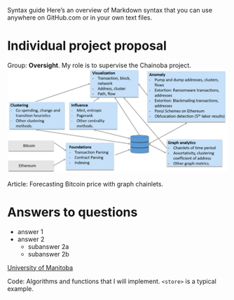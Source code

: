 Syntax guide
Here’s an overview of Markdown syntax that you can use anywhere on GitHub.com or in your own text files.

 
# Individual project proposal

Group: **Oversight**. My role is to supervise the Chainoba project.
  ![Project structure](/images/structure.png)
  
Article: Forecasting Bitcoin price with graph chainlets.

# Answers to questions
* answer 1
* answer 2
  * subanswer 2a
  * subanswer 2b
 

[University of Manitoba](http://umanitoba.ca)
 
Code: Algorithms and functions that I will implement.
`<store>` is a typical example.
